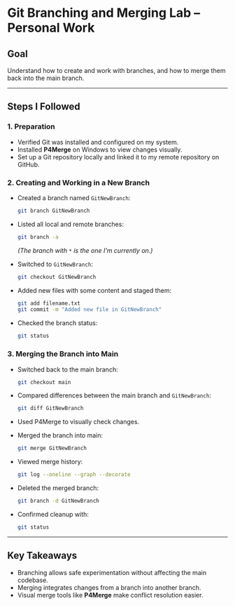 # Git Branching and Merging Lab – Personal Work

## Goal
Understand how to create and work with branches, and how to merge them back into the main branch.

---

## Steps I Followed

### 1. Preparation
- Verified Git was installed and configured on my system.
- Installed **P4Merge** on Windows to view changes visually.
- Set up a Git repository locally and linked it to my remote repository on GitHub.

### 2. Creating and Working in a New Branch
- Created a branch named `GitNewBranch`:

  ```bash
  git branch GitNewBranch
  ```

- Listed all local and remote branches:

  ```bash
  git branch -a
  ```
  *(The branch with `*` is the one I’m currently on.)*

- Switched to `GitNewBranch`:

  ```bash
  git checkout GitNewBranch
  ```

- Added new files with some content and staged them:

  ```bash
  git add filename.txt
  git commit -m "Added new file in GitNewBranch"
  ```

- Checked the branch status:

  ```bash
  git status
  ```

### 3. Merging the Branch into Main
- Switched back to the main branch:

  ```bash
  git checkout main
  ```

- Compared differences between the main branch and `GitNewBranch`:

  ```bash
  git diff GitNewBranch
  ```

- Used P4Merge to visually check changes.

- Merged the branch into main:

  ```bash
  git merge GitNewBranch
  ```

- Viewed merge history:

  ```bash
  git log --oneline --graph --decorate
  ```

- Deleted the merged branch:

  ```bash
  git branch -d GitNewBranch
  ```

- Confirmed cleanup with:

  ```bash
  git status
  ```

---

## Key Takeaways
- Branching allows safe experimentation without affecting the main codebase.
- Merging integrates changes from a branch into another branch.
- Visual merge tools like **P4Merge** make conflict resolution easier.
